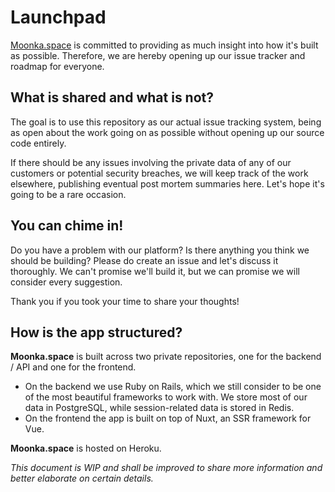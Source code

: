 # Launchpad

[Moonka.space](https://moonka.space) is committed to providing as much insight into how it's built as possible. Therefore, we are hereby opening up our issue tracker and roadmap for everyone.

## What is shared and what is not?

The goal is to use this repository as our actual issue tracking system, being as open about the work going on as possible without opening up our source code entirely.

If there should be any issues involving the private data of any of our customers or potential security breaches, we will keep track of the work elsewhere, publishing eventual post mortem summaries here. Let's hope it's going to be a rare occasion.

## You can chime in!

Do you have a problem with our platform? Is there anything you think we should be building? Please do create an issue and let's discuss it thoroughly. We can't promise we'll build it, but we can promise we will consider every suggestion.

Thank you if you took your time to share your thoughts!

## How is the app structured?

**Moonka.space** is built across two private repositories, one for the backend / API and one for the frontend.

- On the backend we use Ruby on Rails, which we still consider to be one of the most beautiful frameworks to work with. We store most of our data in PostgreSQL, while session-related data is stored in Redis. 
- On the frontend the app is built on top of Nuxt, an SSR framework for Vue.

**Moonka.space** is hosted on Heroku.

_This document is WIP and shall be improved to share more information and better elaborate on certain details._
